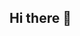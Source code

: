 ## Hi there 👋

<!--
**AHmed17Elgmaizy/AHmed17Elgmaizy** is a ✨ _special_ ✨ repository because its `README.md` (this file) appears on your GitHub profile.

Here are some ideas to get you started:

- 🔭 I’m currently working Remotly.
- 🌱 I’m currently learning flutter developer
- 👯 I’m looking to collaborate on big company
- 🤔 I’m looking for help with mentor
- 💬 Ask me about how to apply self-learning
- 😄 Pronouns:mail

-->
